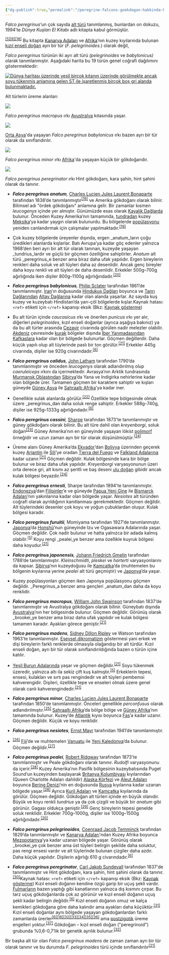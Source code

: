 ```yaml
---
{"dg-publish":true,"permalink":"/peregrine-falcons-goekdogan-hakkinda-hersey/peregrine-falcons-psikoloji-ve-oezellikleri/13-alt-tuerler-ve-dagilimi/"}
---
```


_Falco peregrinus_‘un çok sayıda [alt türü](https://tr.wikipedia.org/wiki/Alt_t%C3%BCr "Alt tür") tanımlanmış, bunlardan on dokuzu, 1994’te _Dünya Kuşları El Kitabı_ adlı kitapta kabul görmüştür.

<sup id="cite_ref-White94_5-1"><a href="https://tr.wikipedia.org/wiki/Baya%C4%9F%C4%B1_do%C4%9Fan#cite_note-White94-5"><span>[</span>5<span>]</span></a></sup><sup id="cite_ref-bwp_6-1"><a href="https://tr.wikipedia.org/wiki/Baya%C4%9F%C4%B1_do%C4%9Fan#cite_note-bwp-6"><span>[</span>6<span>]</span></a></sup><sup id="cite_ref-Vaurie_(1961)_18-0"><a href="https://tr.wikipedia.org/wiki/Baya%C4%9F%C4%B1_do%C4%9Fan#cite_note-Vaurie_(1961)-18"><span>[</span>18<span>]</span></a></sup> Bu kitapta [Kanarya Adaları](https://tr.wikipedia.org/wiki/Kanarya_Adalar%C4%B1 "Kanarya Adaları") ve [Afrika](https://tr.wikipedia.org/wiki/Afrika "Afrika")’nın kuzey kıyılarında bulunan [kızıl enseli doğan](https://tr.wikipedia.org/wiki/K%C4%B1z%C4%B1l_enseli_do%C4%9Fan "Kızıl enseli doğan") ayrı bir tür (_F. pelegrinoides._) olarak değil, 

_Falco peregrinus_ türünün iki ayrı alt türü _(pelegrinoides_ ve _babylonicus)_ olarak tanımlanmıştır. Aşağıdaki harita bu 19 türün genel coğrafi dağılımını göstermektedir:

[![Dünya haritası üzerinde yeşil birçok kıtanın üzerinde görülmekte ancak soyu tükenmiş anlamına gelen ST ile işaretlenmiş birçok boş gri alanda bulunmaktadır.](https://upload.wikimedia.org/wikipedia/commons/thumb/6/67/PeregrineSubspeciesMap-tr.svg/700px-PeregrineSubspeciesMap-tr.svg.png)](https://tr.wikipedia.org/wiki/Dosya:PeregrineSubspeciesMap-tr.svg)


Alt türlerin üreme alanları

[![](https://upload.wikimedia.org/wikipedia/commons/thumb/e/ed/Peregrine_Falcon_Kobble_Apr07.JPG/250px-Peregrine_Falcon_Kobble_Apr07.JPG)](https://tr.wikipedia.org/wiki/Dosya:Peregrine_Falcon_Kobble_Apr07.JPG)

_Falco peregrinus macropus_ ırkı [Avustralya](https://tr.wikipedia.org/wiki/Avustralya "Avustralya") kıtasında yaşar.

[![](https://upload.wikimedia.org/wikipedia/commons/thumb/e/e4/FalcoPeregrinusBabylonicusGould.jpg/220px-FalcoPeregrinusBabylonicusGould.jpg)](https://tr.wikipedia.org/wiki/Dosya:FalcoPeregrinusBabylonicusGould.jpg)

[Orta Asya](https://tr.wikipedia.org/wiki/Orta_Asya "Orta Asya")'da yaşayan _Falco peregrinus babylonicus_ ırkı bazen ayrı bir tür olarak da sınıflandırılır.

[![](https://upload.wikimedia.org/wikipedia/commons/thumb/a/a3/FalcoMinorKeulemans.jpg/220px-FalcoMinorKeulemans.jpg)](https://tr.wikipedia.org/wiki/Dosya:FalcoMinorKeulemans.jpg)

_Falco peregrinus minor_ ırkı [Afrika](https://tr.wikipedia.org/wiki/Afrika "Afrika")'da yaşayan küçük bir gökdoğandır.

[![](https://upload.wikimedia.org/wikipedia/commons/thumb/2/2c/FalcoAtricepsKeulemans.jpg/220px-FalcoAtricepsKeulemans.jpg)](https://tr.wikipedia.org/wiki/Dosya:FalcoAtricepsKeulemans.jpg)

_Falco peregrinus peregrinator_ ırkı Hint gökdoğanı, kara şahin, hint şahini olarak da tanınır.

-   _**Falco peregrinus anatum**,_ [Charles Lucien Jules Laurent Bonaparte](https://tr.wikipedia.org/wiki/Charles_Lucien_Jules_Laurent_Bonaparte "Charles Lucien Jules Laurent Bonaparte") tarafından 1838’de tanımlanmıştır<sup id="cite_ref-AOU164_19-0"><a href="https://tr.wikipedia.org/wiki/Baya%C4%9F%C4%B1_do%C4%9Fan#cite_note-AOU164-19"><span>[</span>19<span>]</span></a></sup> ve Amerika gökdoğanı olarak bilinir. Bilimsel adı "ördek gökdoğanı" anlamına gelir. Bir zamanlar kısmen _leucogenys_ içinde yer almıştır. Günümüzde esas olarak [Kayalık Dağlarda](https://tr.wikipedia.org/wiki/Kayal%C4%B1k_Da%C4%9Flar "Kayalık Dağlar") bulunur. Önceden Kuzey Amerika’nın tamamında, [tundradan](https://tr.wikipedia.org/wiki/Tundra "Tundra") kuzey [Meksika](https://tr.wikipedia.org/wiki/Meksika "Meksika")‘ya kadar yaygın olarak bulunurdu. Bu bölgelerde [popülasyonu](https://tr.wikipedia.org/wiki/Pop%C3%BClasyon_(biyoloji) "Popülasyon (biyoloji)") yeniden canlandırmak için çalışmalar yapılmaktadır.<sup id="cite_ref-AOU164_19-1"><a href="https://tr.wikipedia.org/wiki/Baya%C4%9F%C4%B1_do%C4%9Fan#cite_note-AOU164-19"><span>[</span>19<span>]</span></a></sup> 

- Çok kuzey bölgelerde üreyenler dışında, ergen _anatum_ların çoğu üredikleri alanlarda kışlarlar. Batı Avrupa’ya kadar göç edenler yalnızca 1968’den beri ayrı bir alt tür olarak tanınan, kuzeyde yaşayan _tundrius_lardır ve güçlü bir göçmen özelliğine sahiptirler. _Anatum_ alt türü _peregrinus_e benzer ama biraz daha ufak yapılıdır. Ergen bireylerin renkleri daha soluk ve alt tüyleri daha az desenlidir. Ancak genç bireyler daha koyu renkli ve alt tüyleri de daha desenlidir. Erkekler 500g–700g ağırlığında iken dişiler 800g–1100g ağırlığındadır.<sup id="cite_ref-Whiteetal2002_20-0"><a href="https://tr.wikipedia.org/wiki/Baya%C4%9F%C4%B1_do%C4%9Fan#cite_note-Whiteetal2002-20"><span>[</span>20<span>]</span></a></sup>

-   _**Falco peregrinus babylonicus**,_ [Philip Sclater](https://tr.wikipedia.org/wiki/Philip_Sclater "Philip Sclater") tarafından 1861’de tanımlanmıştır. [İran](https://tr.wikipedia.org/wiki/%C4%B0ran "İran")’ın doğusunda [Hindukuş Dağları](https://tr.wikipedia.org/wiki/Hinduku%C5%9F_Da%C4%9Flar%C4%B1 "Hindukuş Dağları") boyunca ve [Tanrı Dağlarından](https://tr.wikipedia.org/wiki/Tanr%C4%B1_Da%C4%9Flar%C4%B1 "Tanrı Dağları") [Altay Dağlarına](https://tr.wikipedia.org/wiki/Altay_Da%C4%9Flar%C4%B1 "Altay Dağları") kadar olan alanda yaşarlar. Az sayıda kuş kuzey ve kuzeybatı Hindistan’da yarı-çöl bölgelerde kışlar.Kaynak hatası: `<ref>` etiketi için `</ref>` kapanışı eksik (Bkz: [Kaynak gösterme](https://tr.wikipedia.org/wiki/Vikipedi:Kaynak_g%C3%B6sterme "Vikipedi:Kaynak gösterme")) 

- Bu alt türün içinde _caucasicus_ ırkı ve önerilen _punicus_ ırkı yer alır, diğerleri _pelegrinoides_, kızıl enseli doğanlar (ayrıca aşağıya bakınız) ya da bu alt türler arasında [Cezayir](https://tr.wikipedia.org/wiki/Cezayir "Cezayir") civarında görülen nadir melezler olabilir. [Akdeniz](https://tr.wikipedia.org/wiki/Akdeniz "Akdeniz") çevresinde [kurak](https://tr.wikipedia.org/wiki/Kurak "Kurak") bölgeler dışında [İber Yarımadasından](https://tr.wikipedia.org/wiki/%C4%B0ber_Yar%C4%B1madas%C4%B1 "İber Yarımadası") [Kafkaslara](https://tr.wikipedia.org/wiki/Kafkaslar "Kafkaslar") kadar olan bir bölgede bulunurlar. Göçmen değillerdir. Daha küçük yapılı olup alt tüylerinde paslı bir ton görülür.<sup id="cite_ref-Lees_21-0"><a href="https://tr.wikipedia.org/wiki/Baya%C4%9F%C4%B1_do%C4%9Fan#cite_note-Lees-21"><span>[</span>21<span>]</span></a></sup> Erkekler 445g civarında, dişiler ise 920g civarındadır.<sup id="cite_ref-bwp_6-2"><a href="https://tr.wikipedia.org/wiki/Baya%C4%9F%C4%B1_do%C4%9Fan#cite_note-bwp-6"><span>[</span>6<span>]</span></a></sup>

-   _**Falco peregrinus calidus**,_ [John Latham](https://tr.wikipedia.org/wiki/John_Latham_(ornitolog) "John Latham (ornitolog)") tarafından 1790’da tanımlanmıştır ve önceden _leucogenys_ olarak adlandırılmış olup _caeruleiceps_ ırkını da içermektedir. Avrasya’nın Arktik tundrasında [Murmansk Oblastından](https://tr.wikipedia.org/wiki/Murmansk_Oblast "Murmansk Oblast") [Sibirya](https://tr.wikipedia.org/wiki/Sibirya "Sibirya")’da Yana ve Indigirka nehirlerine kadar olan bölgede ürer. Tamamen göçmen bir karaktere sahiptir ve kışları güneyde [Güney Asya](https://tr.wikipedia.org/wiki/G%C3%BCney_Asya "Güney Asya") ile [Sahraaltı Afrika](https://tr.wikipedia.org/wiki/Sahraalt%C4%B1_Afrika "Sahraaltı Afrika")’ya kadar iner. 

- Genellikle sulak alanlarda görülür.<sup id="cite_ref-pcr_22-0"><a href="https://tr.wikipedia.org/wiki/Baya%C4%9F%C4%B1_do%C4%9Fan#cite_note-pcr-22"><span>[</span>22<span>]</span></a></sup> Özellikle tepe bölgesinde olmak üzere _peregrinus_dan daha soluk renge sahiptir. Erkekler 588g–740g, dişiler ise 925g–1333g ağırlığındadır.<sup id="cite_ref-bwp_6-3"><a href="https://tr.wikipedia.org/wiki/Baya%C4%9F%C4%B1_do%C4%9Fan#cite_note-bwp-6"><span>[</span>6<span>]</span></a></sup>

-   _**Falco peregrinus cassini**,_ [Sharpe](https://tr.wikipedia.org/wiki/Richard_Bowdler_Sharpe "Richard Bowdler Sharpe") tarafından 1873'te tanımlanmıştır ve güney gökdoğanı olarak bilinir. Bu alt türe dahil olan _kreyenborgi_, soluk doğan<sup id="cite_ref-23"><a href="https://tr.wikipedia.org/wiki/Baya%C4%9F%C4%B1_do%C4%9Fan#cite_note-23"><span>[</span>23<span>]</span></a></sup> Güney Amerika’nın en güneyinde yaşayan lökist [polimorf](https://tr.wikipedia.org/wiki/Polimorfizm "Polimorfizm") örneğidir ve uzun zaman ayrı bir tür olarak düşünülmüştür.<sup id="cite_ref-Ellis83_24-0"><a href="https://tr.wikipedia.org/wiki/Baya%C4%9F%C4%B1_do%C4%9Fan#cite_note-Ellis83-24"><span>[</span>24<span>]</span></a></sup> 

- Üreme alanı Güney Amerika’da [Ekvador](https://tr.wikipedia.org/wiki/Ekvador "Ekvador")’dan [Bolivya](https://tr.wikipedia.org/wiki/Bolivya "Bolivya") üzerinden geçerek kuzey [Arjantin](https://tr.wikipedia.org/wiki/Arjantin "Arjantin") ile [Şili](https://tr.wikipedia.org/wiki/%C5%9Eili "Şili")’ye oradan [Tierra del Fuego](https://tr.wikipedia.org/wiki/Tierra_del_Fuego "Tierra del Fuego") ve [Falkland Adalarına](https://tr.wikipedia.org/wiki/Falkland_Adalar%C4%B1 "Falkland Adaları") kadar uzanır.<sup id="cite_ref-Lees_21-1"><a href="https://tr.wikipedia.org/wiki/Baya%C4%9F%C4%B1_do%C4%9Fan#cite_note-Lees-21"><span>[</span>21<span>]</span></a></sup> Göçmen değildir. Kulak bölgesinde kara bir bölge bulunur ve biraz daha ufak yapılıdır. _Kreyenborgi_ varyasyonunun üzeri orta derece gri, alt kısmı az şeritli ve baş deseni [ulu doğan](https://tr.wikipedia.org/wiki/Ulu_do%C4%9Fan "Ulu doğan") gibidir ancak kulak bölgesi beyazdır.<sup id="cite_ref-Ellis83_24-1"><a href="https://tr.wikipedia.org/wiki/Baya%C4%9F%C4%B1_do%C4%9Fan#cite_note-Ellis83-24"><span>[</span>24<span>]</span></a></sup>

-   _**Falco peregrinus ernesti**,_ Sharpe tarafından 1894'te tanımlanmıştır. [Endonezya](https://tr.wikipedia.org/wiki/Endonezya "Endonezya")’dan [Filipinler](https://tr.wikipedia.org/wiki/Filipinler "Filipinler")’e ve güneyde [Papua Yeni Gine](https://tr.wikipedia.org/wiki/Papua_Yeni_Gine "Papua Yeni Gine") ile [Bismarck Adaları](https://tr.wikipedia.org/wiki/Bismarck_Adalar%C4%B1 "Bismarck Adaları")’nın yakınlarına kadar olan bölgede yaşar. _Nesiotes_ alt türünden coğrafi olarak ayrıldığının kanıtlanması gerekmektedir. Göçmen değildir. Alt tüylerindeki desenler çok koyu ve yoğun çubuklardan oluşur. Kulak bölgesi karadır.

-   _**Falco peregrinus furuitii**,_ Momiyama tarafından 1927’de tanımlanmıştır. [Japonya](https://tr.wikipedia.org/wiki/Japonya "Japonya")’da [Honshū](https://tr.wikipedia.org/wiki/Honsh%C5%AB "Honshū")’nun güneyinde Izu ve Ogasawara Adalarında yaşar. Göçmen değildir. Çok nadir bulunur ve hatta yalnızca bir adada kalmış olabilir.<sup id="cite_ref-White94_5-2"><a href="https://tr.wikipedia.org/wiki/Baya%C4%9F%C4%B1_do%C4%9Fan#cite_note-White94-5"><span>[</span>5<span>]</span></a></sup> Koyu rengi _pealei_ye benzer ama özellikle kuyruk bölgesi daha koyudur.<sup id="cite_ref-Lees_21-2"><a href="https://tr.wikipedia.org/wiki/Baya%C4%9F%C4%B1_do%C4%9Fan#cite_note-Lees-21"><span>[</span>21<span>]</span></a></sup>

-   _**Falco peregrinus japonensis**,_ [Johann Friedrich Gmelin](https://tr.wikipedia.org/wiki/Johann_Friedrich_Gmelin "Johann Friedrich Gmelin") tarafından 1788’de tanımlanmıştır. _Kleinschmidti_, _pleskei_ ve _harterti_ varyasyonlarını da kapsar. [Sibirya](https://tr.wikipedia.org/wiki/Sibirya "Sibirya")’nın kuzeydoğusu ile [Kamçatka](https://tr.wikipedia.org/wiki/Kam%C3%A7atka "Kamçatka")’da (muhtemelen bu bölgenin kıyılarına yerine _pealei_ alt türü geçmiştir) ve [Japonya](https://tr.wikipedia.org/wiki/Japonya "Japonya")’da yaşar. 

- Kuzey popülasyonları göçmen iken Japonya popülasyonu göçmen değildir. _Peregrinus_a benzer ama gençleri _anatum_dan daha da koyu renklidir.

-   _**Falco peregrinus macropus**,_ [William John Swainson](https://tr.wikipedia.org/wiki/William_John_Swainson "William John Swainson") tarafından 1837’de tanımlanmıştır ve Avustralya gökdoğanı olarak bilinir. Güneybatı dışında [Avustralya](https://tr.wikipedia.org/wiki/Avustralya "Avustralya")’nın her bölgesinde bulunur. Göçmen değildir. Görünüş olarak _brookei_ye benzer ama biraz daha ufak yapılıdır ve kulak bölgesi tamamen karadır. Ayakları görece geniştir.<sup id="cite_ref-Lees_21-3"><a href="https://tr.wikipedia.org/wiki/Baya%C4%9F%C4%B1_do%C4%9Fan#cite_note-Lees-21"><span>[</span>21<span>]</span></a></sup>

-   _**Falco peregrinus madens**,_ [Sidney Dillon Ripley](https://tr.wikipedia.org/wiki/Sidney_Dillon_Ripley "Sidney Dillon Ripley") ve Watson tarafından 1963’te tanımlanmıştır. [Eşeysel dikromatizm](https://tr.wikipedia.org/wiki/Seks%C3%BCel_dimorfizm "Seksüel dimorfizm") göstermesi yani erkek ve dişi bireylerin farklı renklerde olmasıyla olağandışı bir alt türdür. Kızıl enseli doğan, ayrı bir tür olarak sınıflandırıldığında bazen o türün içine katılır.

- [Yeşil Burun Adalarında](https://tr.wikipedia.org/wiki/Ye%C5%9Fil_Burun_Adalar%C4%B1 "Yeşil Burun Adaları") yaşar ve göçmen değildir.<sup id="cite_ref-Lees_21-4"><a href="https://tr.wikipedia.org/wiki/Baya%C4%9F%C4%B1_do%C4%9Fan#cite_note-Lees-21"><span>[</span>21<span>]</span></a></sup> Soyu tükenmek üzeredir, yalnızca altı ila sekiz çift kuş kalmıştır.<sup id="cite_ref-White94_5-3"><a href="https://tr.wikipedia.org/wiki/Baya%C4%9F%C4%B1_do%C4%9Fan#cite_note-White94-5"><span>[</span>5<span>]</span></a></sup> Erkeklerin tepesi, ensesi, kulakları ve sırtı pas rengindedir ve alt tüyleri pembemsi kahverengidir. Dişileri, özellikle tepe ve enseleri olmak üzere genel olarak canlı kahverengindedir.<sup id="cite_ref-Lees_21-5"><a href="https://tr.wikipedia.org/wiki/Baya%C4%9F%C4%B1_do%C4%9Fan#cite_note-Lees-21"><span>[</span>21<span>]</span></a></sup>

-   _**Falco peregrinus minor**,_ [Charles Lucien Jules Laurent Bonaparte](https://tr.wikipedia.org/wiki/Charles_Lucien_Jules_Laurent_Bonaparte "Charles Lucien Jules Laurent Bonaparte") tarafından 1850’de tanımlanmıştır. Önceleri genellikle _perconfusus_ olarak adlandırılmıştır.<sup id="cite_ref-25"><a href="https://tr.wikipedia.org/wiki/Baya%C4%9F%C4%B1_do%C4%9Fan#cite_note-25"><span>[</span>25<span>]</span></a></sup> [Sahraaltı Afrika](https://tr.wikipedia.org/wiki/Sahraalt%C4%B1_Afrika "Sahraaltı Afrika")’da bölge bölge ve [Güney Afrika](https://tr.wikipedia.org/wiki/G%C3%BCney_Afrika "Güney Afrika")’nın tamamında bulunur. Kuzey’de [Atlantik](https://tr.wikipedia.org/wiki/Atlantik "Atlantik") kıyısı boyunca [Fas](https://tr.wikipedia.org/wiki/Fas "Fas")’a kadar uzanır. Göçmen değildir. Küçük ve koyu renklidir.

-   _**Falco peregrinus nesiotes**,_ [Ernst Mayr](https://tr.wikipedia.org/wiki/Ernst_Mayr "Ernst Mayr") tarafından 1941’de tanımlanmıştır.

- <sup id="cite_ref-26"><a href="https://tr.wikipedia.org/wiki/Baya%C4%9F%C4%B1_do%C4%9Fan#cite_note-26"><span>[</span>26<span>]</span></a></sup> [Fiji](https://tr.wikipedia.org/wiki/Fiji "Fiji")’de ve muhtemelen [Vanuatu](https://tr.wikipedia.org/wiki/Vanuatu "Vanuatu") ile [Yeni Kaledonya](https://tr.wikipedia.org/wiki/Yeni_Kaledonya "Yeni Kaledonya")’da bulunur. Göçmen değildir.<sup id="cite_ref-27"><a href="https://tr.wikipedia.org/wiki/Baya%C4%9F%C4%B1_do%C4%9Fan#cite_note-27"><span>[</span>27<span>]</span></a></sup>

-   _**Falco peregrinus pealei**,_ [Robert Ridgway](https://tr.wikipedia.org/wiki/Robert_Ridgway "Robert Ridgway") tarafından 1873'te tanımlanmıştır ve Peale gökdoğanı olarak tanınır. _Rudolfi_ varyasyonunu da içerir.<sup id="cite_ref-AOU165_28-0"><a href="https://tr.wikipedia.org/wiki/Baya%C4%9F%C4%B1_do%C4%9Fan#cite_note-AOU165-28"><span>[</span>28<span>]</span></a></sup> Kuzey Amerika’nın Pasifik bölgesinin kuzeybatısında Puget Sound’un kuzeyinden başlayarak [Britanya Kolumbiyası](https://tr.wikipedia.org/wiki/Britanya_Kolumbiyas%C4%B1 "Britanya Kolumbiyası") kıyılarından (Queen Charlotte Adaları dahildir) [Alaska Körfezi](https://tr.wikipedia.org/wiki/Alaska_K%C3%B6rfezi "Alaska Körfezi") ve [Aleut Adaları](https://tr.wikipedia.org/wiki/Aleut_Adalar%C4%B1 "Aleut Adaları") boyunca [Bering Denizi](https://tr.wikipedia.org/wiki/Bering_Denizi "Bering Denizi")’nin en doğusunda [Rusya](https://tr.wikipedia.org/wiki/Rusya "Rusya") kıyılarına kadar uzanan bölgede yaşar.<sup id="cite_ref-AOU165_28-1"><a href="https://tr.wikipedia.org/wiki/Baya%C4%9F%C4%B1_do%C4%9Fan#cite_note-AOU165-28"><span>[</span>28<span>]</span></a></sup> Ayrıca [Kuril Adaları](https://tr.wikipedia.org/wiki/Kuril_Adalar%C4%B1 "Kuril Adaları") ve [Kamçatka](https://tr.wikipedia.org/wiki/Kam%C3%A7atka "Kamçatka") kıyılarında da görülür. Göçmen değildir. Gökdoğan alt türleri içinde en büyük olanıdır. Büyük ve koyu renkli _tundrius_ ya da çok çizgili ve büyük bir _anatum_ gibi görünür. Gagası oldukça geniştir.<sup id="cite_ref-Proctor_29-0"><a href="https://tr.wikipedia.org/wiki/Baya%C4%9F%C4%B1_do%C4%9Fan#cite_note-Proctor-29"><span>[</span>29<span>]</span></a></sup> Genç bireylerin tepesi genelde soluk renklidir. Erkekler 700g–1000g, dişiler ise 1000g–1500g ağırlığındadır.<sup id="cite_ref-Whiteetal2002_20-1"><a href="https://tr.wikipedia.org/wiki/Baya%C4%9F%C4%B1_do%C4%9Fan#cite_note-Whiteetal2002-20"><span>[</span>20<span>]</span></a></sup>

-   _**Falco peregrinus pelegrinoides**,_ [Coenraad Jacob Temminck](https://tr.wikipedia.org/wiki/Coenraad_Jacob_Temminck "Coenraad Jacob Temminck") tarafından 1829’da tanımlanmıştır ve [Kanarya Adaları](https://tr.wikipedia.org/wiki/Kanarya_Adalar%C4%B1 "Kanarya Adaları")'ndan Kuzey Afrika boyunca [Mezopotamya](https://tr.wikipedia.org/wiki/Mezopotamya "Mezopotamya")’ya kadar uzanan bölgede yaşar. Görünüş olarak _brookei_ye çok benzer ama üst tüyleri belirgin şekilde daha soluktur, pas rengi ensesi vardır ve alt tüylerinde bulunan çizgiler daha azdır. Daha küçük yapılıdır. Dişilerin ağırlığı 610 g civarındadır.<sup id="cite_ref-bwp_6-4"><a href="https://tr.wikipedia.org/wiki/Baya%C4%9F%C4%B1_do%C4%9Fan#cite_note-bwp-6"><span>[</span>6<span>]</span></a></sup>

-   _**Falco peregrinus peregrinator**,_ [Carl Jakob Sundevall](https://tr.wikipedia.org/wiki/Carl_Jakob_Sundevall "Carl Jakob Sundevall") tarafından 1837'de tanımlanmıştır ve Hint gökdoğanı, kara şahin, hint şahini olarak da tanınır.<sup id="cite_ref-30"><a href="https://tr.wikipedia.org/wiki/Baya%C4%9F%C4%B1_do%C4%9Fan#cite_note-30"><span>[</span>30<span>]</span></a></sup>Kaynak hatası: `<ref>` etiketi için `</ref>` kapanışı eksik (Bkz: [Kaynak gösterme](https://tr.wikipedia.org/wiki/Vikipedi:Kaynak_g%C3%B6sterme "Vikipedi:Kaynak gösterme")) Kızıl enseli doğanın kendine özgü garip bir uçuş şekli vardır. [Fulmarların](https://tr.wikipedia.org/wiki/Fulmar "Fulmar") bazen yaptığı gibi kanatlarının yalnızca dış kısmını çırpar. Bu tarz uçuş gökdoğanlarda çok az görünür ve kızıl enseli doğanın uçuş şekli kadar belirgin değildir.<sup id="cite_ref-bwp_6-5"><a href="https://tr.wikipedia.org/wiki/Baya%C4%9F%C4%B1_do%C4%9Fan#cite_note-bwp-6"><span>[</span>6<span>]</span></a></sup> Kızıl enseli doğanın omuz ve kalça kemikleri gökdoğana göre daha kalındır ama ayakları daha küçüktür.<sup id="cite_ref-31"><a href="https://tr.wikipedia.org/wiki/Baya%C4%9F%C4%B1_do%C4%9Fan#cite_note-31"><span>[</span>31<span>]</span></a></sup> Kızıl enseli doğanlar aynı bölgede yaşayan gökdoğanlardan farklı zamanlarda ürerler<sup id="cite_ref-bwp_6-6"><a href="https://tr.wikipedia.org/wiki/Baya%C4%9F%C4%B1_do%C4%9Fan#cite_note-bwp-6"><span>[</span>6<span>]</span></a></sup><sup id="cite_ref-Vaurie_(1961)_18-1"><a href="https://tr.wikipedia.org/wiki/Baya%C4%9F%C4%B1_do%C4%9Fan#cite_note-Vaurie_(1961)-18"><span>[</span>18<span>]</span></a></sup><sup id="cite_ref-Wink_''et_al.''_(2000)_32-0"><a href="https://tr.wikipedia.org/wiki/Baya%C4%9F%C4%B1_do%C4%9Fan#cite_note-Wink_''et_al.''_(2000)-32"><span>[</span>32<span>]</span></a></sup><sup id="cite_ref-33"><a href="https://tr.wikipedia.org/wiki/Baya%C4%9F%C4%B1_do%C4%9Fan#cite_note-33"><span>[</span>33<span>]</span></a></sup><sup id="cite_ref-34"><a href="https://tr.wikipedia.org/wiki/Baya%C4%9F%C4%B1_do%C4%9Fan#cite_note-34"><span>[</span>34<span>]</span></a></sup><sup id="cite_ref-35"><a href="https://tr.wikipedia.org/wiki/Baya%C4%9F%C4%B1_do%C4%9Fan#cite_note-35"><span>[</span>35<span>]</span></a></sup><sup id="cite_ref-36"><a href="https://tr.wikipedia.org/wiki/Baya%C4%9F%C4%B1_do%C4%9Fan#cite_note-36"><span>[</span>36<span>]</span></a></sup> ama [postzigotik](https://tr.wikipedia.org/wiki/%C3%9Creme_yal%C4%B1t%C4%B1m%C4%B1 "Üreme yalıtımı") üreme engelleri yoktur.<sup id="cite_ref-37"><a href="https://tr.wikipedia.org/wiki/Baya%C4%9F%C4%B1_do%C4%9Fan#cite_note-37"><span>[</span>37<span>]</span></a></sup> Gökdoğan – kızıl enseli doğan ("peregrinoid") grubunda %0,6-0,7’lik bir genetik ayrılık bulunur.<sup id="cite_ref-Wink_''et_al.''_(2000)_32-1"><a href="https://tr.wikipedia.org/wiki/Baya%C4%9F%C4%B1_do%C4%9Fan#cite_note-Wink_''et_al.''_(2000)-32"><span>[</span>32<span>]</span></a></sup>

Bir başka alt tür olan _Falco peregrinus madens_ de zaman zaman ayrı bir tür olarak tanınır ve bu durumda _F. pelegrinoides_ türü içinde sınıflandırılır<sup id="cite_ref-Lees_21-6"><a href="https://tr.wikipedia.org/wiki/Baya%C4%9F%C4%B1_do%C4%9Fan#cite_note-Lees-21"><span>[</span>21<span>]</span></a></sup>